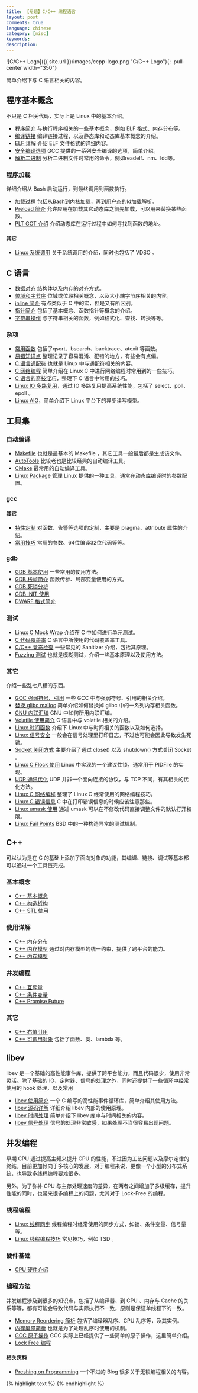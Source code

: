 ```yaml
---
title: 【专题】C/C++ 编程语言
layout: post
comments: true
language: chinese
category: [misc]
keywords:
description:
---
```


<!-- more -->

![C/C++ Logo]({{ site.url }}/images/ccpp-logo.png "C/C++ Logo"){: .pull-center width="350"}

简单介绍下与 C 语言相关的内容。

<!--* [C 持续集成](/post/program-c-continuous-integration.html)，一些与 C 语言的持续集成相关的工具集。-->

## 程序基本概念

不只是 C 相关代码，实际上是 Linux 中的基本介绍。

* [程序简介](/post/program-exec-basic-concept-introduce.html) 与执行程序相关的一些基本概念，例如 ELF 格式、内存分布等。
* [编译链接](/post/program-c-complie-link.html) 编译链接过程，以及静态库和动态库基本概念的介绍。
* [ELF 详解](/post/program-c-elf-details.html) 介绍 ELF 文件格式的详细内容。
* [安全编译选项](/post/program-c-gcc-security-options.html) GCC 提供的一系列安全编译的选项，简单介绍。
* [解析二进制](/post/program-executable-binary-parse-tools.html) 分析二进制文件时常用的命令，例如readelf、nm、ldd等。

### 程序加载

详细介绍从 Bash 启动运行，到最终调用到函数执行。

* [加载过程](/post/program-c-load-process.html) 包括从Bash到内核加载，再到用户态的ld加载解析。
* [Preload 简介](/post/program-c-preload-introduce.html) 允许应用在加载其它动态库之前先加载，可以用来替换某些函数。
* [PLT GOT 介绍](/post/program-c-load-process-plt-got.html) 介绍动态库在运行过程中如何寻找到函数的地址。

#### 其它

* [Linux 系统调用](/post/kernel-syscall.html) 关于系统调用的介绍，同时也包括了 VDSO 。

## C 语言

* [数据对齐](/post/language-c-structure-align-basic-introduce.html) 结构体以及内存的对齐方式。
* [位域和字节序](/post/language-c-bit-field-and-endian-introduce.html) 位域或位段相关概念，以及大小端字节序相关的内容。
* [inline 简介](/post/language-c-inline-concept-introduce.html) 有点类似于 C 中的宏，但是又有所区别。
* [指针简介](/post/language-c-pointer-basic-usage-introduce.html) 包括了基本概念、函数指针等概念的介绍。
* [字符串操作](/post/program-c-string-stuff.html) 与字符串相关的函数，例如格式化、查找、转换等等。


### 杂项

* [常用函数](/post/language-c-some-basic-functions-usage-introduce.html) 包括了qsort、bsearch、backtrace、atexit 等函数。
* [易错知识点](/post/linux-c-some-pitfalls-introduce.html) 整理记录了容易混淆、犯错的地方，有些会有点偏。
* [C 语言通配符](/post/program-c-string-linux-wildcard-introduce.html) 也就是 Linux 中与通配符相关的内容。
* [C 网络编程](/post/program-c-network.html) 简单介绍在 Linux C 中进行网络编程时常用到的一些技巧。
* [C 语言的奇技淫巧](/post/program-c-tips.html)，整理下 C 语言中常用的技巧。
* [Linux IO 多路复用](/post/linux-program-io-multiplexing.html)，通过 IO 多路复用提高系统性能，包括了 select、poll、epoll 。
* [Linux AIO](/post/linux-program-aio.html)，简单介绍下 Linux 平台下的异步读写模型。


## 工具集

### 自动编译

* [Makefile](/post/linux-makefile-auto-compile-introduce.html) 也就是最基本的 Makefile ，其它工具一般最后都是生成该文件。
* [AutoTools](/post/linux-autotools-auto-compile-introduce.html) 比较老也是比较经典的自动编译工具。
* [CMake](/post/linux-cmake-auto-compile-introduce.html) 最常用的自动编译工具。
* [Linux Package 管理](/post/linux-package-config-introduce.html) Linux 提供的一种工具，通常在动态库编译时的参数配置。

### gcc

#### 其它

* [特性定制](/post/program-c-language-gcc-some-stuff.html) 对函数、告警等选项的定制，主要是 pragma、attribute 属性的介绍。
* [常用技巧](/post/language-c-gcc-some-basic-tips.html) 常用的参数、64位编译32位代码等等。

### gdb

* [GDB 基本使用](/post/program-c-gdb-basic-usage-introduce.html) 一些常用的使用方法。
* [GDB 栈帧简介](/post/program-c-gdb-stack-frame-introduce.html) 函数传参、局部变量使用的方式。
* [GDB 死锁分析](/post/program-c-gdb-deadlock-analyze-introduce.html)
* [GDB INIT 使用](/post/program-c-gdb-init-scripts-introduce.html)
* [DWARF 格式简介](/post/program-c-gdb-dwarf-format-introduce.html)

<!--
https://segmentfault.com/a/1190000020465136
-->

### 测试

* [Linux C Mock Wrap](/post/linux-c-mock-wrap-unit-test.html) 介绍在 C 中如何进行单元测试。
* [C 代码覆盖率](/post/language-c-coverage-basic-introduce.html) C 语言中所使用的代码覆盖率工具。
* [C/C++ 竞态检查](/post/language-c-some-sanitizers-introduce.html) 一些常见的 Sanitizer 介绍，包括其原理。
* [Fuzzing 测试](/post/program-c-fuzzing-test-introduce.html) 也就是模糊测试，介绍一些基本原理以及使用方法。

### 其它

介绍一些乱七八糟的东西。

* [GCC 强弱符号、引用](/post/program-c-strong-weak-symbol-reference.html) 一些 GCC 中与强弱符号、引用的相关介绍。
* [替换 glibc malloc](/post/linux-c-program-replace-glibc-memory-function-introduce.html) 简单介绍如何替换掉 glibc 中的一系列内存相关函数。
* [GNU 内联汇编](/post/linux-c-gnu-inline-assembly-language-introduce.html) GNU 中如何所用内联汇编。
* [Volatile 使用简介](/post/linux-c-volatile-statement-introduce.html) C 语言中与 volatile 相关的介绍。
* [Linux 时间函数](/post/linux-timer-functions.html) 介绍下 Linux 中与时间相关的函数以及如何选择。
* [Linux 信号安全](/post/linux-signal-safe-introduce.html) 一般会在信号处理里打印日志，不过也可能会因此导致发生死锁。
* [Socket 关闭方式](/post/language-c-socket-close-method.html) 主要介绍了通过 close() 以及 shutdown() 方式关闭 Socket 。
* [Linux C Flock 使用](/post/linux-c-flock-introduce.html) Linux 中实现的一个建议性锁，通常用于 PIDFile 的实现。
* [UDP 通讯优化](/post/linux-c-udp-optimize-introduce.html) UDP 并非一个面向连接的协议，与 TCP 不同，有其相关的优化方法。
* [Linux C 网络编程](/post/program-c-network.html) 整理了 Linux C 经常使用的网络编程技巧。
* [Linux C 错误信息](/post/language-c-error-message-usage-introduce.html) C 中在打印错误信息的时候应该注意那些。
* [Linux umask 使用](/post/linux-umask-and-open-introduce.html) 通过 umask 可以在不修改代码直接调整文件的默认打开权限。
* [Linux Fail Points](/post/linux-c-fail-point-introduce.html) BSD 中的一种构造异常的测试机制。

## C++

可以认为是在 C 的基础上添加了面向对象的功能，其编译、链接、调试等基本都可以通过一个工具链完成。

### 基本概念

* [C++ 基本概念](/post/language-cpp-basic-syntax-introduce.html)
* [C++ 构造析构](/post/language-cpp-basic-constructor-destructor-introduce.html)
* [C++ STL 使用](/post/language-cpp-stl-basic-usage-introduce.html)


### 使用详解

* [C++ 内存分布](/post/language-cpp-memory-layout-introduce.html)
* [C++ 内存模型](/post/language-cpp-memory-module-introduce.html) 通过对内存模型的统一约束，提供了跨平台的能力。
* [C++ 内存模型](/post/language-cpp-some-pitfalls.md.html)

### 并发编程

* [C++ 互斥量](/post/language-cpp-concurrency-mutex-introduce.html)
* [C++ 条件变量](/post/language-cpp-concurrency-condition-variable-introduce.html)
* [C++ Promise Future](/post/language-cpp-concurrency-promise-future-introduce.html)


### 其它

* [C++ 右值引用](/post/language-cpp-basic-right-value-reference-introduce.html)
* [C++ 可调用对象](/post/language-cpp-basic-callable-introduce.html) 包括了函数、类、lambda 等。

## libev

libev 是一个基础的高性能事件库，提供了跨平台能力，而且代码很少，使用非常灵活。除了基础的 IO、定时器、信号的处理之外，同时还提供了一些循环中经常使用的 hook 处理，以及常用

* [libev 使用简介](/post/linux-libev.html) 一个 C 编写的高性能事件循环库，简单介绍其使用方法。
* [libev 源码详解](/post/linux-libev-source-code-details-introduce.html) 详细介绍 libev 内部的使用原理。
* [libev 时间处理](/post/linux-libev-timers.html) 简单介绍下 libev 库中与时间相关的内容。
* [libev 信号处理](/post/linux-libev-source-code-signal-process-details.html) 信号的处理非常敏感，如果处理不当很容易出现问题。

## 并发编程

早期 CPU 通过提高主频来提升 CPU 的性能，不过因为工艺问题以及摩尔定律的终结，目前更加倾向于多核心的发展，对于编程来说，更像一个小型的分布式系统，也导致多线程编程要难很多。

另外，为了弥补 CPU 与主存处理速度的差异，在两者之间增加了多级缓存，提升性能的同时，也带来很多编程上的问题，尤其对于 Lock-Free 的编程。

<!--
内存一致性模型（memory consistency model）就是用来描述多线程对共享存储器的访问行为，在不同的内存一致性模型里，多线程对共享存储器的访问行为有非常大的差别。这些差别会严重影响程序的执行逻辑，甚至会造成软件逻辑问题。在后面的介绍中，我们将分析不同的一致性模型里，多线程的内存访问乱序问题。
-->

### 线程编程

* [Linux 线程同步](/post/program-c-linux-pthreads-synchronize.html) 线程编程时经常使用的同步方式，如锁、条件变量、信号量等。
* [Linux 线程编程技巧](/post/program-c-linux-pthreads-tips.html) 常见技巧，例如 TSD 。

<!--
针对thread线程编程的封装
https://github.com/tinycthread/tinycthread
-->

### 硬件基础

* [CPU 硬件介绍](/post/computer-hardware-details-introduce.html)

### 编程方法

并发编程涉及到很多的知识点，包括了从编译器、到 CPU 、内存与 Cache 的关系等等，都有可能会导致代码与实际执行不一致，原则是保证单线程下的一致。

* [Memory Reordering 简析](/post/linux-c-memory-reordering-basic-introduce.html) 包括了编译器乱序、CPU 乱序等，及其实例。
* [内存屏障简析](/post/linux-c-memory-barriers-basic-introduce.html) 也就是为了处理乱序时使用的机制。
* [GCC 原子操作](/post/linux-c-gcc-atomic-operation-introduce.html) GCC 实际上已经提供了一些简单的原子操作，这里简单介绍。
* [Lock Free 编程](/post/linux-c-program-lock-free-queue-introduce.html)


#### 相关资料

* [Preshing on Programming](https://preshing.com/) 一个不过的 Blog 很多关于无锁编程相关的内容。

<!--
## C 跨平台支持

### 目标判断

在编写跨平台 C 代码时，往往需要根据平台区分代码，这就需要依赖编译器中预定义的宏，然后在源代码中利用它们判断目标操作系统。

#### Windows

详细可以参考官方提供的宏定义 [Predefined Macros](https://docs.microsoft.com/en-us/cpp/preprocessor/predefined-macros)，用于判断操作系统类型的宏如下：

* `_WIN32` 定义为 1 时编译目标是 32 位以及 64 位，可以是 ARM 或 x86；
* `_WIN64` 定义为 1 时编译目标是 64 位 ARM 或 x86。

需要注意的是，对于 64 位 Windows 系统，`_WIN32` 和 `_WIN64` 都会定义。

https://blog.masterliu.net/gcc-predefined-macros/


一个用户的函数trace
https://github.com/namhyung/uftrace
-->


{% highlight text %}
{% endhighlight %}
